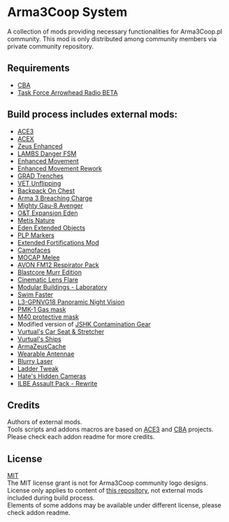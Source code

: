 # Arma3Coop System
A collection of mods providing necessary functionalities for Arma3Coop.pl community. This mod is only distributed among community members via private community repository.

## Requirements
- [CBA](https://github.com/CBATeam/CBA_A3)
- [Task Force Arrowhead Radio BETA](https://github.com/michail-nikolaev/task-force-arma-3-radio)

## Build process includes external mods:
- [ACE3](https://github.com/acemod/ACE3)
- [ACEX](https://github.com/acemod/ACEX)
- [Zeus Enhanced](https://github.com/zen-mod/ZEN)
- [LAMBS Danger FSM](https://github.com/nk3nny/LambsDanger)
- [Enhanced Movement](https://forums.bohemia.net/forums/topic/174788-enhanced-movement/)
- [Enhanced Movement Rework](https://github.com/SceptreOfficial/Enhanced-Movement-Rework)
- [GRAD Trenches](https://github.com/gruppe-adler/grad_trenches)
- [VET Unflipping](https://github.com/veteran29/vet_unflipping)
- [Backpack On Chest](https://github.com/DerZade/BackpackOnChest)
- [Arma 3 Breaching Charge](https://github.com/ampersand38/Arma-3-Breaching-Charge)
- [Mighty Gau-8 Avenger](https://github.com/Zabuzard/MightyGau-8Avenger)
- [O&T Expansion Eden](https://steamcommunity.com/sharedfiles/filedetails/?id=1923321700)
- [Metis Nature](https://steamcommunity.com/sharedfiles/filedetails/?id=1951690856)
- [Eden Extended Objects](https://steamcommunity.com/sharedfiles/filedetails/?id=882231372)
- [PLP Markers](https://steamcommunity.com/sharedfiles/filedetails/?id=495275491)
- [Extended Fortifications Mod](https://steamcommunity.com/sharedfiles/filedetails/?id=1109237932)
- [Camofaces](https://steamcommunity.com/sharedfiles/filedetails/?id=346665985)
- [MOCAP Melee](https://www.armaholic.com/page.php?id=27262)
- [AVON FM12 Respirator Pack](https://steamcommunity.com/sharedfiles/filedetails/?id=793350643)
- [Blastcore Murr Edition](https://steamcommunity.com/sharedfiles/filedetails/?id=2257686620)
- [Cinematic Lens Flare](https://steamcommunity.com/sharedfiles/filedetails/?id=878502647)
- [Modular Buildings - Laboratory](https://steamcommunity.com/sharedfiles/filedetails/?id=2279479517)
- [Swim Faster](https://steamcommunity.com/sharedfiles/filedetails/?id=1808723766)
- [L3-GPNVG18 Panoramic Night Vision](https://steamcommunity.com/sharedfiles/filedetails/?id=313041182)
- [PMK-1 Gas mask](https://steamcommunity.com/sharedfiles/filedetails/?id=2277535247)
- [M40 protective mask](https://steamcommunity.com/sharedfiles/filedetails/?id=2264164522)
- Modified version of [JSHK Contamination Gear](https://steamcommunity.com/sharedfiles/filedetails/?id=1738216191)
- [Vurtual's Car Seat & Stretcher](https://steamcommunity.com/sharedfiles/filedetails/?id=1381327410)
- [Vurtual's Ships](https://steamcommunity.com/sharedfiles/filedetails/?id=1564445550)
- [ArmaZeusCache](https://steamcommunity.com/sharedfiles/filedetails/?id=1908099028)
- [Wearable Antennae](https://www.armaholic.com/page.php?id=36198)
- [Blurry Laser](https://steamcommunity.com/sharedfiles/filedetails/?id=2079283616)
- [Ladder Tweak](https://steamcommunity.com/sharedfiles/filedetails/?id=1803586009)
- [Hate's Hidden Cameras](https://steamcommunity.com/sharedfiles/filedetails/?id=2404750021)
- [ILBE Assault Pack - Rewrite](https://github.com/Grezvany13/ILBE-Assault-Pack-Rewrite)

## Credits
Authors of external mods.  
Tools scripts and addons macros are based on [ACE3](https://github.com/acemod/ACE3) and [CBA](https://github.com/CBATeam/CBA_A3) projects.  
Please check each addon readme for more credits.

## License
[MIT](https://github.com/SzwedzikPL/A3CS/blob/master/LICENSE.md)  
The MIT license grant is not for Arma3Coop community logo designs.  
License only applies to content of [this repository](https://github.com/SzwedzikPL/A3CS), not external mods included during build process.  
Elements of some addons may be available under different license, please check addon readme.
